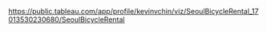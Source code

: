 https://public.tableau.com/app/profile/kevinvchin/viz/SeoulBicycleRental_17013530230680/SeoulBicycleRental
